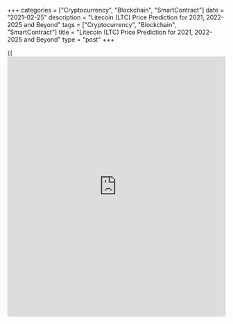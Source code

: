 +++
categories = ["Cryptocurrency", "Blockchain", "SmartContract"]
date = "2021-02-25"
description = "Litecoin (LTC) Price Prediction for 2021, 2022-2025 and Beyond"
tags = ["Cryptocurrency", "Blockchain", "SmartContract"]
title = "Litecoin (LTC) Price Prediction for 2021, 2022-2025 and Beyond"
type = "post"
+++

{{<iframe id="large-banner" src="https://www.bounty.group/#slide=17.0" width="100%" height="600" scrolling="no" style="border: 0px solid rgb(216, 221, 230); border-radius: 3px;">}}

2021-02-25

2021-02-25

Litecoin Price Predictions: How It could go in 2021 and BeyondJana Kane

Litecoin was up by more than 140% in 2020, despite a recent drawdown
that reduced the asset to about $50 per LTC. The Litecoin price has been
through a lot from its launch – going up and down. Its price started at
about $3 per LTC and has gone through a number of bubble cycles or "alt
seasons."

These contributed to a significant rise in the price before a minor
correction occurred. These price corrections do nothing to counter
Litecoin's strong price trajectory. Long-term, the outlook suggests that
Litecoin's potential is extremely high. Eventually, Litecoin closed 2020
at $126.23 (on Coinmarketcap). Will the price of Litecoin go up this
year and in the years to come? Let's find out!

The article covers the following subjects:

## A Bit of Litecoin History

Litecoin ([LTC][1]) is a so-called digital peer-to-peer currency
integrated into open-source software. Technically, the Litecoin project
is very similar to the Bitcoin system. Litecoin production and
transmission are based on an open-source encryption protocol. There is
no central control. With this in mind, all transactions, balances, and
expenses are managed by a peer-to-peer network. Litecoin is created on
the basis of a cryptological hash function, which in turn generates
blocks. Litecoin can be exchanged for Bitcoin and fiat money. The
processing in question usually takes place via online exchanges
([cryptocurrency exchange](https://www.playgroundfx.com/blog/best-cryptocurrency-exchange/)s).

Litecoin was created by a former Google employee, Charlie Lee, in 2011.
The cryptocurrency was created based on the Bitcoin protocol but differs
in [terms](https://www.fintechee.com/terms/) of the hash algorithm used. Furthermore, it also differs in
hard caps, block transaction times, and some other factors. Litecoin was
released via an open-source client on GitHub on October 7, 2011. On
October 13, 2011, 5 days later, the Litecoin network went live.

Lee's goal was to create a light version of Bitcoin with Litecoin.
Developers have always stated that you can consider Litecoin to be the
silver version of Bitcoin. Litecoin differs from Bitcoin in the
prioritization of the transaction confirmation rate, which is
approximately 2.5 minutes per block. However, the reality is that
Litecoin users will have to wait up to about 30 minutes for their
transaction to be processed due to network congestion.

## Why Is Litecoin an Attractive Investment Asset?

Litecoin is especially faster at handling payments than Bitcoin and is
an excellent, proven complementary alternative. It's a very cheap,
super-safe highway for making payments - especially when it comes to
micro-transactions, like, for example, when paying for a cup of coffee.
In addition, the Litecoin community is working on the implementation of
all kinds of new fintech gadgets that are actually intended for Bitcoin.
Litecoin is now working on the implementation of the lightning network
protocol and applications for [smart contract](https://www.letsplayfx.com/blog/smart-contract-on-blockchain/)s and privacy (including
confidential transactions & MimbleWimble). Litecoin is certainly light
and cheap, but above all in good hands with fantastic ambitions.
Litecoin has a bright future as a classic and reliable altcoin.

Most [investor](https://www.fintechee.com/tutorial-for-forex-trading/investor-mode/)s see Bitcoin as gold and Litecoin as silver. Litecoin was
developed as an alternative to Bitcoin and developed as a lightweight
that solved some shortcomings of Bitcoin. It is a classic altcoin with
more than 6 years of experience and development behind it. Software
updates and new tech can be easily added to Litecoin.

As with Bitcoin, there is also a built-in scarcity. In total, only 84
million Litecoin can be mined. Litecoin can be considered a much cheaper
and faster alternative. In fact, Litecoin is underestimated relative to
other cryptocurrencies. Bitcoin is slower and more expensive to use
compared to Litecoin.

The fact that Litecoin is fast and cheap has advantages, especially
since people in third world countries without bank accounts can still
get Litecoin cheaply and quickly. Litecoin is a superior alternative to
fiat money when compared to Ethereum. Ethereum was not developed as
money, but it can certainly be used as such. You could rather consider
Ethereum to be crypto gas.

In addition, Ethereum is a much more difficult concept to grasp than
Litecoin. Litecoin is just digital p2p money with a built-in scarcity
that actually works faster as a transaction medium. This makes adoption
much easier and does not require much knowledge. Simply install the
wallet app on your smartphone, and you will have your own Swiss Litecoin
bank account with which you can actually conduct transactions almost
immediately. As the popularity and price of Bitcoin increase and,
therefore, the transaction costs rise, cheaper and faster alternatives
will be sought. This is Litecoin, baby.

## Other Interesting Facts

Litecoin has made a lot of progress and has even been included as a
means of payment in Venezuela's mainstream international payments
system. Via the Remesas remittance platform, foreigners can send
Litecoin to family members and friends in Venezuela who receive Bolivars
in their local bank account through Remesas. A commission of 15% is
charged, which means that the government in Venezuela secretly collects
Litecoin.

Another interesting fact is that the Litecoin Foundation has a 9.9%
share in the German WEG bank. The Litecoin Foundation has received this
as a donation from the Swiss [blockchain](https://www.letsplayfx.com/blog/trade-forex-with-bitcoin/) company TokenPay. Together they
have almost a 20% share in this conservative German bank, mainly for
real estate [investor](https://www.fintechee.com/tutorial-for-forex-trading/investor-mode/)s. Litecoin can thus be recognized in the long-term
as a possible cryptocurrency for buying real estate in Germany? But we
digress, so let's not dive too deep into the matter and see how the coin
develops.

## Litecoin Price Analysis

Despite it not being a bullish period for cryptocurrencies until around
October 2020, Litecoin has performed reasonably well compared to its
competitors. Charlie Lee is clearly doing really well; he finally
introduced confidential transactions (CT). Like the privacy coins ZCash
and Monero, LTC’s confidential transactions will prevent replaceability,
scalability, and privacy issues.

 The acceptance rate is also quite high. Very recently, the Litecoin
logo was even advertised on the UFC mat during a famous fight. It was a
real eye-catcher. Furthermore, a new shopping center in Singapore with
an ATM that accepts both Bitcoin and Litecoin has been installed.
Litecoin's price prediction is very optimistic in the opinion of
experts.

Experts expect Litecoin to have a bright future in 2021 due to all
integrations and partnerships. In addition, the Litecoin community is
very active, with all the upcoming developments. They will, of course,
keep the enthusiasts informed. Litecoin clearly has the potential to
rise further and is certainly a tough competitor for the other cryptos.

If Litecoin can break above its current price and hold on in the long-
run, the Litecoin forecast says it will finally retest its all-time
high. The maximum height for the Litecoin /US dollar rate is likely to
remain below $300 for much of the next year. What will Litecoin do in
the next 5 years?

## Litecoin Price Predictions by Crypto Experts

The cryptocurrency market is very volatile, which means that predicting
reliable prices of cryptocurrencies is indeed one of the most difficult
things to do. Let’s have a look at some recent expert publications
regarding their statement and LTC prediction. They may give us food for
thought about LTC:

### Trading Beasts

A technical analysis performed by Trading Beasts predicted that by the
end of 2020, LTC might reach around $47 and that it is good for
investment in the long run. We now know that LTC closed December 31st,
2020, at $126.23 (on Coinmarketcap). That’s quite higher than predicted!

### Wallet Investor

Wallet Investor always has been frank and conservative in predicting all
cryptocurrencies. They have again come out with a conservative
prediction for Litecoin, where they stated that LTC might reach $22.95
by the end of last year. We guess no one expected the BTC boom! Shh. We
didn’t either.

### Long Forecast

According to a published Long Forecast research, the price of Litecoin
should have reached $55 by the end of 2020. Their forecast was a bit
more optimistic than the previous two, but still, they underestimated
the power of Litecoin.

### CoinPrice

Finally, someone who believed in LTC! CoinPrice predicted that Litecoin
might reach as high as $124 by 2020. As we have seen from the previous
expert outlets, this was quite an optimistic prediction, but they stood
by it and were the most accurate of them all! Nice work on that
analysis, CoinPrice!

## Litecoin Technical Analysis

To provide a realistic Litecoin future price forecast, I will start the
LTC technical analysis with the study of the [historical](https://www.fintechee.com/services/historical-data-for-forex/) data of the[
LTC/USD][2] rate movements in the long term. Let us analyze the monthly
timeframe.

 ****

Let us define the global trend first. Litecoin, like the rest of the
cryptocurrency market, has been developing the bullish trend since March
2020. ****

There is the monthly chart of the Litecoin to US dollar price. Blue dots
mark the most significant trade volume in 2019–2020.

The earliest surge in the trader activity, which occurred in May 2019,
corresponds to the extended green candlestick. Its high forms a strong
resistance level at $146, marked with the green line. In December 2020,
the market price didn’t break it out.

In January, the Litecoin price was testing the level and broke it out
upside. In February, the LTC coin consolidated above. According to the
LTC/USD analysis, level 146 USD is a strong support zone currently.

### LTC price prediction for next three months

 ****

I should also take into account [Bollinger Bands](https://www.algotradesoft.org/custom-indicator/bollinger-bands.html) to perform a profound
LTC/USD analysis.

The local high in January 2021 is much higher than the upper band; next,
the price bounced off. A similar situation occurred in 2019, during the
previous growth wave. This is a typical signal that the coin is
overbought. Over the three weeks, the signal has appeared once again,
and Litecoin has already started a corrective price movement, which
could continue in the short-term outlook.

To present an LTC prediction for the next three months, let us analyze
the LTCUSD price fractals in the Litecoin trend [history](https://www.fixpro.org/post/chargeless-historical-data-api-backtesting/). The above chart
displays similar bullish fractals with three peaks. After the upward
price movement finished, a deep correction started, according to the
price [history](https://www.fixpro.org/post/chargeless-historical-data-api-backtesting/).

I have conventionally divided this market movement into three stages:

  * Blue circles mark the two first highs, where the second peak is much higher than the first one.

  * Green circles mark the final wave of the uptrend.

  * Red circles mark a smooth correction composed of seven waves.

 ****

The final wave of the green circle seems to have completed. It is clear
from the Fibonacci grid applied to the third wave.

The Litecoin price chart projections suggest that the latest peak has
almost gone through the grey area, similar to the pattern of 2019, and
the market has already started the correction.

Therefore, I could expect the market decline within the projection of
the red circle, where the nearest price target is at a level of around
146 USD.

### Monthly Litecoin price forecast for 2021

 ****

Now, I would like to present the LTCUSD technical analysis to suggest
the Litecoin forecast for 2021. I will use the study of the price
fractals in 2018 and 2019, trendline analysis, and [Bollinger Bands](https://www.algotradesoft.org/custom-indicator/bollinger-bands.html).

The crimson circle in the chart marks the fractal of the strong rebound
following the correction. Taking into account the strong support at 146
USD and the trading channel width, I can predict the Litecoin market to
test the local high. After that, the correction is likely to continue.

The next strong support zone, [historical](https://www.fintechee.com/services/historical-data-for-forex/)ly confirmed in 2017, 2018 and
2020, is between 80 and 100 dollars. The market is likely to retest
these levels in 2021.

Based on the [Bollinger Bands](https://www.algotradesoft.org/custom-indicator/bollinger-bands.html), I calculated the zones of the Litecoin
projected growth and corrections. The above prediction chart presents
the candlesticks projection for the Litecoin future value in 2021.

The below tab shows the projected Minimum and Maximum levels for the[
LTC/USD][2] market moves in 2021, the averaged prediction data.

 **Month**

|

 **LTCUSD price**  
  
---|---  
  
 **Low**

|

 **High**  
  
 **February 2021**

|

 **146**

|

 **246**  
  
 **March 2021**

|

 **132**

|

 **242**  
  
 **April 2021**

|

 **126**

|

 **230**  
  
 **May 2021**

|

 **147**

|

 **266**  
  
 **June 2021**

|

 **130**

|

 **238**  
  
 **July 2021**

|

 **112**

|

 **204**  
  
 **August 2021**

|

 **126**

|

 **220**  
  
 **September  2021**

|

 **107**

|

 **205**  
  
 **October 2021**

|

 **100**

|

 **171**  
  
 **November 2021**

|

 **91**

|

 **160**  
  
 **December 2021**

|

 **80**

|

 **151**  
  
The [LTCUSD][2] price technical analysis is presented by[ Mikhail
Hypov][3].

[Here, you can find [daily](https://www.fintecher.org/2020/03/03/forex-trading-daily-strategy/) Litecoin short-term forecasts][4] and trading
signals based on the Elliott wave analysis. ****

## Weekly Elliott wave Litecoin analysis as of ****22.02.2021

The LTCUSD market is forming the global standard zigzag A-B-C. The first
two elements of the zigzag have completed. Wave A is a bullish impulse.
The bearish correction B is a triple zigzag. There is now unfolding the
final impulse wave C. The sub-waves [1]-[2]-[3]-[4] must have finished.
Therefore, the Litecoin price should be rising in the final sub-wave
[5]. Let us study the market structure in more detail in the eight-hour
timeframe.

After the market completed the bearish correction [4] as a double
zigzag, the price has started rising in the impulse wave. The first
three sub-waves of the impulse wave must have been finished. Therefore,
following a short decline in correction (4), the market should start
growing in the final fifth wave to a level above 275.00. One could enter
long positions with a target at level 275.00.

### Weekly [LTCUSD][2] trading plan:

Buy 222.62, TP 275.00

Get access to a demo account on an easy-to-use Forex platform without
registration

[ Go to Demo Account ][5]

## Litecoin Price Prediction: 2022 -2023

The LTC price prediction is performed based on the fact that it is the
5th most appreciated cryptocurrency in the world. With its low
transaction costs and fast confirmations, LTC is really becoming the new
global payment standard for consumers and businesses worldwide. Litecoin
also reassures traders that costs are likely lower than they thought.
The processing fees are far less than those incurred by credit cards and
other forms of payments. Even the integration is free!

As Litecoin is steadily gaining more popularity, the acceptance ratio
might also increase. It is already high compared to the other newcomers.
We predict that the price is going to climb pretty high in the years
2022 and 2023, when it may have the power to reach the 900 dollar mark.

## Long Term Litecoin Price Prediction: 2025-2030

The third halving for Litecoin is set to take place in 2023. In doing
so, block rewards would be halved to 6.25 LTC. This incites Litecoin
enthusiasts to trade and invest as the halving process causes the
currency to appreciate in value. Litecoin could even excel above its
competitors to become one of the most traded cryptocurrencies.

As such, the prediction for Litecoin by 2025-2030 is that its value
could reach $1200. Keep in mind that such long-term price forecasts are
indicative in nature. Forecasts for such a long time are very
approximate.

## How Has the Price of Litecoin Changed Over Time?

Today, LTC is trading at $193.28. On the current CoinMarketCap [ranking](https://www.playgroundfx.com/blog/crypto-exchange-ranking/)s,
Litecoin ranks #5, with a market cap of $9,957,064,586 (January 3rd,
2021). The circulating supply is 66,230,155 LTC, while the maximum stock
is 84,000,000 LTC coins. The Litecoin price hit its all-time high of
$375.29 on December 19, 2017. But in order to make the most reliable
cryptocurrency predictions, it's important not just to look ahead but
also to look back at the previous price performance of Litecoin. Below
you'll see how Litecoin performed over the years of its existence:



## Is Litecoin a Good Investment?

The [Litecoin][1] price should remain a sought-after asset for the
coming year as well. In the past three months alone, the currency is up
120 percent. Even if short-term gains remain likely, the price should
target its 2019 high, around $145, in the medium and long term. Only
when the said high has been successfully reached do I see further upside
potential.

The coronavirus pandemic is likely to remain at the heart of the markets
in 2021. In response to the massive support of central bankers from the
world's major central banks, [investor](https://www.fintechee.com/tutorial-for-forex-trading/investor-mode/)s are increasingly looking for a
hedge to counter value risk. Against this backdrop, Litecoin, Bitcoin,
and other top cryptocurrencies are likely to continue to attract
attention.

If Litecoin can break above its current price and hold on in the long-
run, the Litecoin forecast says it will finally retest its all-time
high. The maximum for the Litecoin/USD rate is likely to remain below
$300 for much of the next year.

One feasible LTC price prediction, based on the opinions of experts,
could be as follows:

 **Month**

|

 **Open**

|

 **Low-High**

|

 **Close**

|

 **Mo,%**

|

 **Total,%**  
  
---|---|---|---|---|---  
  
2021  
  
Jan

|

124

|

124-265

|

241

|

94.4%

|

94.4%  
  
Feb

|

241

|

241-355

|

280

|

16.2%

|

126%  
  
Mar

|

280

|

280-348

|

325

|

16.1%

|

162%  
  
Apr

|

325

|

325-403

|

377

|

16.0%

|

204%  
  
May

|

377

|

377-468

|

437

|

15.9%

|

252%  
  
Jun

|

437

|

341-437

|

367

|

-16.0%

|

196%  
  
Jul

|

367

|

361-415

|

388

|

5.7%

|

213%  
  
Aug

|

388

|

388-482

|

450

|

16.0%

|

263%  
  
Sep

|

450

|

379-450

|

407

|

-9.6%

|

228%  
  
Oct

|

407

|

372-428

|

400

|

-1.7%

|

223%  
  
Nov

|

400

|

400-496

|

464

|

16.0%

|

274%  
  
Dec

|

464

|

363-464

|

390

|

-15.9%

|

215%  
  
## Litecoin Price Predictions FAQ

## Price chart of LTCUSD in real time mode

The content of this article reflects the author’s opinion and does not
necessarily reflect the official position of LiteForex. The material
published on this page is provided for informational purposes only and
should not be considered as the provision of investment advice for the
purposes of Directive 2004/39/EC.

Rate this article:

{{value}}

( {{count}} {{title}} )

   1. my.liteforex.com/trading/chart?symbol=ETHUSD
   2. my.liteforex.com/trading/chart?symbol=LTCUSD
   3. www.liteforex.com/blog/?author=72
   4. www.liteforex.com/en/blog/?author=80
   5. my.liteforex.com/trading/?category=analysts-opinions&slug=[Litecoin](https://www.playgroundfx.com/blog/litecoin-creator/)-price-prediction-forecast&type=currency